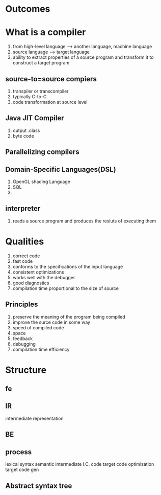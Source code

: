# Outcomes

# What is a compiler

1. from high-level language --> another language, machine language
2. source language --> target language
3. ability to extract properties of a source program and transform it to construct a target program

## source-to=source compiers
1. transpiler or transcompiler
2. typically C-to-C
3. code transformation at source level

## Java JIT Compiler
1. output .class
2. byte code

## Parallelizing compilers
## Domain-Specific Languages(DSL)
1. OpenGL shading Language
2. SQL
3. 

## interpreter
1. reads a source program and produces the resluts of executing them

# Qualities
1. correct code
2. fast code
3. conforms to the specifications of the input language
4. consistent optimizations
5. works well with the debugger
6. good diagnostics
7. compilation time proportional to the size of source
## Principles 
1. preserve the meaning of the program being compiled
2. improve the surce code in some way
3. speed of compiled code
4. space
5. feedback
6. debugging
7. compilation time efficiency


# Structure
## fe

## IR
intermediate representation
## BE

## process
lexical syntax semantic intermediate I.C. code target code optimization target code gen

## Abstract syntax tree
